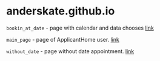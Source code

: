 # anderskate.github.io

`bookin_at_date` - page with calendar and data chooses [link](https://anderskate.github.io/scheduleappointment.htm)

`main_page` - page of ApplicantHome user. [link](https://anderskate.github.io/main_page/applicanthome.htm)

`without_date` - page without date appointment. [link](https://anderskate.github.io/without_date/no_scheduleappointment.htm)
